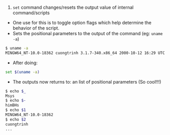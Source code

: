 1. `set` command changes/resets the output value of internal command/scripts

+ One use for this is to toggle option flags which help determine the behavior of the script.
+ Sets the positional parameters to the output of the command (eg: `uname -a`)

```bash
$ uname -a
MINGW64_NT-10.0-18362 cuongtrinh 3.1.7-340.x86_64 2000-10-12 16:29 UTC x86_64 Msys
```

+ After doing:

```bash
set $(uname -a)
```

+ The outputs now returns to: an list of positional parameters (So cool!!!)

```bash
$ echo $_
Msys
$ echo $-
himBHs
$ echo $1
MINGW64_NT-10.0-18362
$ echo $2
cuongtrinh
...
```
